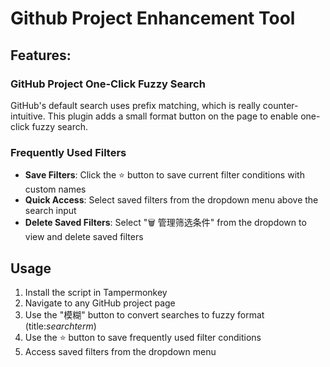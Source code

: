 # Github Project Enhancement Tool


## Features:

### GitHub Project One-Click Fuzzy Search

GitHub's default search uses prefix matching, which is really counter-intuitive. This plugin adds a small format button on the page to enable one-click fuzzy search.

### Frequently Used Filters

- **Save Filters**: Click the ⭐ button to save current filter conditions with custom names
- **Quick Access**: Select saved filters from the dropdown menu above the search input
- **Delete Saved Filters**: Select "🗑️ 管理筛选条件" from the dropdown to view and delete saved filters

## Usage

1. Install the script in Tampermonkey
2. Navigate to any GitHub project page
3. Use the "模糊" button to convert searches to fuzzy format (title:*searchterm*)
4. Use the ⭐ button to save frequently used filter conditions
5. Access saved filters from the dropdown menu
